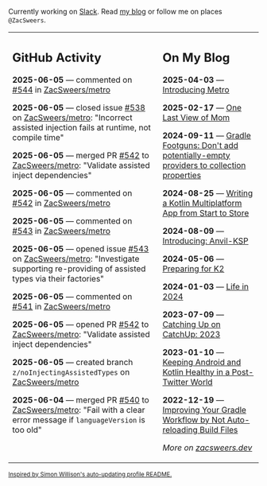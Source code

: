 Currently working on [Slack](https://slack.com/). Read [my blog](https://zacsweers.dev/) or follow me on places `@ZacSweers`.

<table><tr><td valign="top" width="60%">

## GitHub Activity
<!-- githubActivity starts -->
**2025-06-05** — commented on [#544](https://github.com/ZacSweers/metro/pull/544#issuecomment-2944530186) in [ZacSweers/metro](https://github.com/ZacSweers/metro)

**2025-06-05** — closed issue [#538](https://github.com/ZacSweers/metro/issues/538) on [ZacSweers/metro](https://github.com/ZacSweers/metro): "Incorrect assisted injection fails at runtime, not compile time"

**2025-06-05** — merged PR [#542](https://github.com/ZacSweers/metro/pull/542) to [ZacSweers/metro](https://github.com/ZacSweers/metro): "Validate assisted inject dependencies"

**2025-06-05** — commented on [#542](https://github.com/ZacSweers/metro/pull/542#issuecomment-2944343689) in [ZacSweers/metro](https://github.com/ZacSweers/metro)

**2025-06-05** — commented on [#543](https://github.com/ZacSweers/metro/issues/543#issuecomment-2944343373) in [ZacSweers/metro](https://github.com/ZacSweers/metro)

**2025-06-05** — opened issue [#543](https://github.com/ZacSweers/metro/issues/543) on [ZacSweers/metro](https://github.com/ZacSweers/metro): "Investigate supporting re-providing of assisted types via their factories"

**2025-06-05** — commented on [#541](https://github.com/ZacSweers/metro/pull/541#issuecomment-2943853781) in [ZacSweers/metro](https://github.com/ZacSweers/metro)

**2025-06-05** — opened PR [#542](https://github.com/ZacSweers/metro/pull/542) to [ZacSweers/metro](https://github.com/ZacSweers/metro): "Validate assisted inject dependencies"

**2025-06-05** — created branch `z/noInjectingAssistedTypes` on [ZacSweers/metro](https://github.com/ZacSweers/metro)

**2025-06-04** — merged PR [#540](https://github.com/ZacSweers/metro/pull/540) to [ZacSweers/metro](https://github.com/ZacSweers/metro): "Fail with a clear error message if `languageVersion` is too old"
<!-- githubActivity ends -->
</td><td valign="top" width="40%">

## On My Blog
<!-- blog starts -->
**2025-04-03** — [Introducing Metro](https://www.zacsweers.dev/introducing-metro/)

**2025-02-17** — [One Last View of Mom](https://www.zacsweers.dev/one-last-view-of-mom/)

**2024-09-11** — [Gradle Footguns: Don't add potentially-empty providers to collection properties](https://www.zacsweers.dev/gradle-footgun-adding-empty-providers-to-collection-properties/)

**2024-08-25** — [Writing a Kotlin Multiplatform App from Start to Store](https://www.zacsweers.dev/writing-a-kotlin-multiplatform-app-from-start-to-store/)

**2024-08-09** — [Introducing: Anvil-KSP](https://www.zacsweers.dev/introducing-anvil-ksp/)

**2024-05-06** — [Preparing for K2](https://www.zacsweers.dev/preparing-for-k2/)

**2024-01-03** — [Life in 2024](https://www.zacsweers.dev/life-in-2024/)

**2023-07-09** — [Catching Up on CatchUp: 2023](https://www.zacsweers.dev/catching-up-on-catchup-2023/)

**2023-01-10** — [Keeping Android and Kotlin Healthy in a Post-Twitter World](https://www.zacsweers.dev/keeping-android-healthy/)

**2022-12-19** — [Improving Your Gradle Workflow by Not Auto-reloading Build Files](https://www.zacsweers.dev/improving-your-workflow-by-not-auto-reloading-build-files/)
<!-- blog ends -->
_More on [zacsweers.dev](https://zacsweers.dev/)_
</td></tr></table>

<sub><a href="https://simonwillison.net/2020/Jul/10/self-updating-profile-readme/">Inspired by Simon Willison's auto-updating profile README.</a></sub>